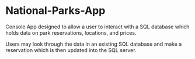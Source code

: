 # National-Parks-App
Console App designed to allow a user to interact with a SQL database which holds data on park reservations, locations, and prices.

Users may look through the data in an existing SQL database and make a reservation which is then updated into the SQL server.
